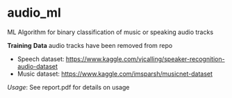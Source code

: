 # audio_ml
ML Algorithm for binary classification of music or speaking audio tracks

__Training__ __Data__
audio tracks have been removed from repo
- Speech dataset: https://www.kaggle.com/vjcalling/speaker-recognition-audio-dataset
- Music dataset: https://www.kaggle.com/imsparsh/musicnet-dataset

*Usage*: See report.pdf for details on usage


